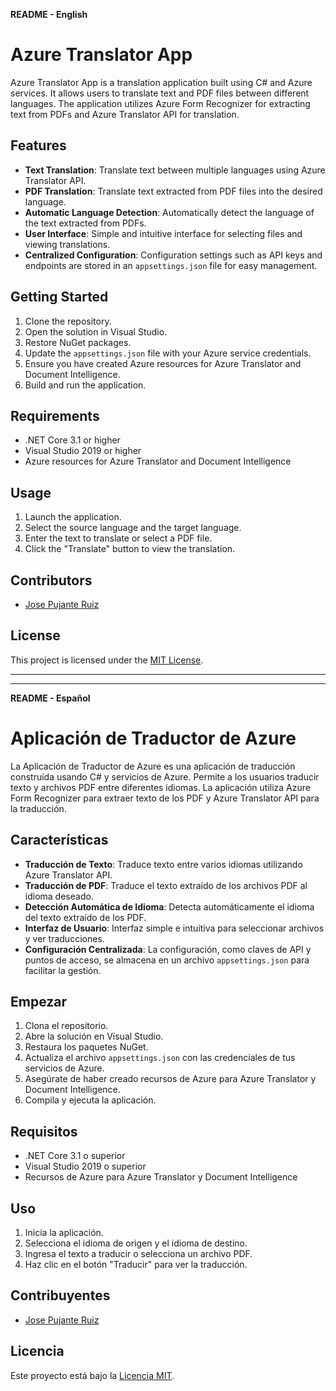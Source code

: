 **README - English**

# Azure Translator App

Azure Translator App is a translation application built using C# and Azure services. It allows users to translate text and PDF files between different languages. The application utilizes Azure Form Recognizer for extracting text from PDFs and Azure Translator API for translation.

## Features

- **Text Translation**: Translate text between multiple languages using Azure Translator API.
- **PDF Translation**: Translate text extracted from PDF files into the desired language.
- **Automatic Language Detection**: Automatically detect the language of the text extracted from PDFs.
- **User Interface**: Simple and intuitive interface for selecting files and viewing translations.
- **Centralized Configuration**: Configuration settings such as API keys and endpoints are stored in an `appsettings.json` file for easy management.

## Getting Started

1. Clone the repository.
2. Open the solution in Visual Studio.
3. Restore NuGet packages.
4. Update the `appsettings.json` file with your Azure service credentials.
5. Ensure you have created Azure resources for Azure Translator and Document Intelligence.
6. Build and run the application.

## Requirements

- .NET Core 3.1 or higher
- Visual Studio 2019 or higher
- Azure resources for Azure Translator and Document Intelligence

## Usage

1. Launch the application.
2. Select the source language and the target language.
3. Enter the text to translate or select a PDF file.
4. Click the "Translate" button to view the translation.

## Contributors

- [Jose Pujante Ruiz](https://github.com/JosePujanteDev)

## License

This project is licensed under the [MIT License](https://opensource.org/licenses/MIT).

---
---

**README - Español**

# Aplicación de Traductor de Azure

La Aplicación de Traductor de Azure es una aplicación de traducción construida usando C# y servicios de Azure. Permite a los usuarios traducir texto y archivos PDF entre diferentes idiomas. La aplicación utiliza Azure Form Recognizer para extraer texto de los PDF y Azure Translator API para la traducción.

## Características

- **Traducción de Texto**: Traduce texto entre varios idiomas utilizando Azure Translator API.
- **Traducción de PDF**: Traduce el texto extraído de los archivos PDF al idioma deseado.
- **Detección Automática de Idioma**: Detecta automáticamente el idioma del texto extraído de los PDF.
- **Interfaz de Usuario**: Interfaz simple e intuitiva para seleccionar archivos y ver traducciones.
- **Configuración Centralizada**: La configuración, como claves de API y puntos de acceso, se almacena en un archivo `appsettings.json` para facilitar la gestión.

## Empezar

1. Clona el repositorio.
2. Abre la solución en Visual Studio.
3. Restaura los paquetes NuGet.
4. Actualiza el archivo `appsettings.json` con las credenciales de tus servicios de Azure.
5. Asegúrate de haber creado recursos de Azure para Azure Translator y Document Intelligence.
6. Compila y ejecuta la aplicación.

## Requisitos

- .NET Core 3.1 o superior
- Visual Studio 2019 o superior
- Recursos de Azure para Azure Translator y Document Intelligence

## Uso

1. Inicia la aplicación.
2. Selecciona el idioma de origen y el idioma de destino.
3. Ingresa el texto a traducir o selecciona un archivo PDF.
4. Haz clic en el botón "Traducir" para ver la traducción.

## Contribuyentes

- [Jose Pujante Ruiz](https://github.com/JosePujanteDev)

## Licencia

Este proyecto está bajo la [Licencia MIT](https://opensource.org/licenses/MIT).

